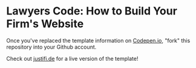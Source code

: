 # Lawyers Code: How to Build Your Firm's Website

Once you've replaced the template information on [Codepen.io](https://codepen.io/beantownbritt/pen/wvrKYbz), "fork" this repository into your Github account.

Check out [justifi.de](https://www.justifi.de/) for a live version of the template!
